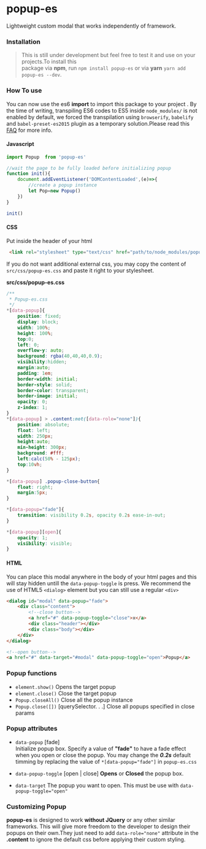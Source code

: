 # popup-es
Lightweight custom modal that works independently of framework.   


### Installation
> This is still under development but feel free to test it and use on your projects.To install this   
package via **npm**, run `npm install popup-es` or via **yarn**  `yarn add popup-es --dev`.


### How To use
You can now use the es6 **import** to import this package to your project . By the time of writing, transpiling ES6 codes to ES5 inside `node_modules/` is not enabled by default, we forced the transpilation using `browserify`, `babelify` and `babel-preset-es2015` plugin as a temporary solution.Please read this [FAQ](https://github.com/babel/babelify#why-arent-files-in-node_modules-being-transformed) for more info.   
   


#### Javascript
```javascript
import Popup  from 'popup-es'

//wait the page to be fully loaded before initializing popup
function init(){
	document.addEventListener('DOMContentLoaded',(e)=>{
		//create a popup instance
		let Pop=new Popup()
	})	
}

init()
```   

#### CSS
Put inside the header of your html
```html
 <link rel="stylesheet" type="text/css" href="path/to/node_modules/popup-es/dist/src/css/popup-es.min.css">
```

If you do not want additional external css, you may copy the content of `src/css/popup-es.css` and paste it right to your stylesheet.

**src/css/popup-es.css**

```css
/**
 * Popup-es.css
 */
*[data-popup]{
	position: fixed;
	display: block;
	width: 100%;
	height: 100%;
	top:0;
	left: 0;
	overflow-y: auto;
	background: rgba(40,40,40,0.9);
	visibility:hidden;
	margin:auto;
	padding: 1em;
	border-width: initial;
    border-style: solid;
    border-color: transparent;
    border-image: initial;
	opacity: 0;
	z-index: 1;
}
*[data-popup] > .content:not([data-role="none"]){
	position: absolute;
	float: left;
	width: 250px;
	height:auto;
	min-height: 300px;
	background: #fff;
	left:calc(50% - 125px);
	top:10vh;
}

*[data-popup] .popup-close-button{
	float: right;
	margin:5px;
}

*[data-popup="fade"]{
	transition: visibility 0.2s, opacity 0.2s ease-in-out;
}

*[data-popup][open]{
	opacity: 1;
	visibility: visible;
}
```

#### HTML
You can place this modal anywhere in the body of your html pages and this will stay hidden untill 
the `data-popup-toggle` is press. We recommend the use of HTML5 `<dialog>` element but you can still use a regular `<div>`
```html
<dialog id="modal" data-popup="fade">
	<div class="content">
		<!--close button-->
		<a href="#" data-popup-toggle="close">x</a>
		<div class="header"></div>
		<div class="body"></div>
	</div>	
</dialog>   

<!--open button-->
<a href="#" data-target="#modal" data-popup-toggle="open">Popup</a>
```   

   
### Popup functions
- `element.show()`		Opens the target popup   
- `element.close()`		Close the target popup
- `Popup.closeAll()`		Close all the popup instance
- `Popup.close([])` [querySelector. . .]		Close all popups specified in close params


### Popup attributes
- `data-popup` [fade]     
Initialize popup box. Specify a value of **"fade"** to have a fade effect when you open or close the popup. You may change the ***0.2s*** default timming by replacing the value of `*[data-popup="fade"]` in `popup-es.css`     

- `data-popup-toggle` [open | close]		**Opens** or **Closed** the popup box.   


- `data-target` 		The popup you want to open. This must be use with `data-popup-toggle="open"` 

### Customizing Popup
**popup-es** is designed to work **without JQuery** or any other similar frameworks. This will give 
more freedom to the developer to design their popups on their own.They just need to add `data-role="none"` attribute in the **.content** to ignore the default css before applying their custom styling.     


